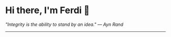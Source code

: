 <h1>Hi there, I'm Ferdi 👋</h1>

<p><em>
  "Integrity is the ability to stand by an idea." — Ayn Rand
</em></p>

---
